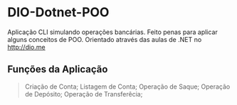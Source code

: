 # DIO-Dotnet-POO
Aplicação CLI simulando operações bancárias. Feito penas para aplicar alguns conceitos de POO. Orientado através das aulas de .NET no http://dio.me

## Funções da Aplicação
> Criação de Conta;
> Listagem de Conta;
> Operação de Saque;
> Operação de Depósito;
> Operação de Transferêcia;
